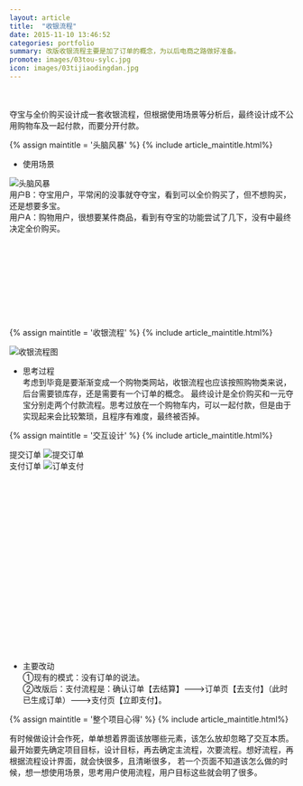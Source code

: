 ```yaml
---
layout: article
title:  "收银流程"
date: 2015-11-10 13:46:52
categories: portfolio
summary: 改版收银流程主要是加了订单的概念，为以后电商之路做好准备。
promote: images/03tou-sylc.jpg
icon: images/03tijiaodingdan.jpg
---
```

<br><br>
夺宝与全价购买设计成一套收银流程，但根据使用场景等分析后，最终设计成不公用购物车及一起付款，而要分开付款。


{% assign maintitle = '头脑风暴' %}
{% include article_maintitle.html%}

* <span class="article_subtitle">使用场景</span>  <br />
<div class="article_right_img">
	<img src="{{ site.baseurl }}/images/03tounaofengbao.jpg" alt="头脑风暴" >  	
</div>
用户B：夺宝用户，平常闲的没事就夺夺宝，看到可以全价购买了，但不想购买，还是想要多宝。<br>
用户A：购物用户，很想要某件商品，看到有夺宝的功能尝试了几下，没有中最终决定全价购买。<br>

<br><br><br><br><br><br><br><br>

{% assign maintitle = '收银流程' %}
{% include article_maintitle.html%}

<img src="{{site.baseurl}}/images/03shouyinliuchengtu.jpg" alt="收银流程图"> 

* <span class="article_subtitle">思考过程</span>  <br />
考虑到毕竟是要渐渐变成一个购物类网站，收银流程也应该按照购物类来说，后台需要锁库存，还是需要有一个订单的概念。
最终设计是全价购买和一元夺宝分别走两个付款流程。思考过放在一个购物车内，可以一起付款，但是由于实现起来会比较繁琐，且程序有难度，最终被否掉。

{% assign maintitle = '交互设计' %}
{% include article_maintitle.html%}
<div class="article_left_img">
	提交订单
	<img src="{{ site.baseurl }}/images/03tijiaodingdan.jpg" alt="提交订单" >  
	
</div>
<div class="article_right_img">
	支付订单
	<img src="{{ site.baseurl }}/images/03dingdanzhifu.jpg" alt="订单支付" >  
	
</div>

<br><br><br><br><br><br><br><br><br><br><br><br><br><br><br><br><br><br>

* <span class="article_subtitle">主要改动</span>  <br />
①现有的模式：没有订单的说法。<br>
②改版后：支付流程是：确认订单【去结算】--->订单页【去支付】（此时已生成订单）--->支付页【立即支付】。



{% assign maintitle = '整个项目心得' %}
{% include article_maintitle.html%}

有时候做设计会作死，单单想着界面该放哪些元素，该怎么放却忽略了交互本质。
最开始要先确定项目目标，设计目标，再去确定主流程，次要流程。想好流程，再根据流程设计界面，就会快很多，且清晰很多，
若一个页面不知道该怎么做的时候，想一想使用场景，思考用户使用流程，用户目标这些就会明了很多。
<br><br><br>
